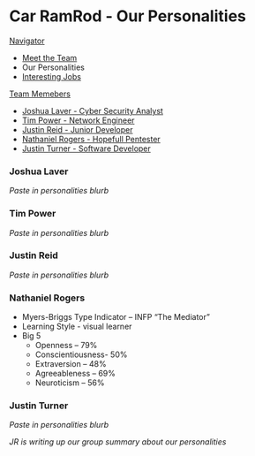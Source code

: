 # Car RamRod - Our Personalities

[Navigator](./README.md)
- [Meet the Team](./team.md)
- Our Personalities
- [Interesting Jobs](./jobs.md)

[Team Memebers](#)
- [Joshua Laver - Cyber Security Analyst](#joshualaver)
- [Tim Power - Network Engineer](#timpower)
- [Justin Reid - Junior Developer](#justinreid)
- [Nathaniel Rogers - Hopefull Pentester](#nathanielrogers)
- [Justin Turner - Software Developer](#justinturner)

### Joshua Laver
*Paste in personalities blurb*

### Tim Power
*Paste in personalities blurb*

### Justin Reid
*Paste in personalities blurb*

### Nathaniel Rogers
- Myers-Briggs Type Indicator – INFP “The Mediator” 
- Learning Style - visual learner 
- Big 5
  - Openness – 79% 
  - Conscientiousness- 50% 
  - Extraversion – 48% 
  - Agreeableness – 69% 
  - Neuroticism – 56%

### Justin Turner
*Paste in personalities blurb*

*JR is writing up our group summary about our personalities*
